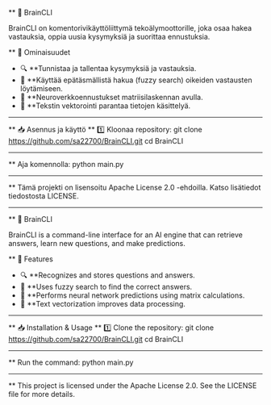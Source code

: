 ** 🧠 BrainCLI

BrainCLI on komentorivikäyttöliittymä tekoälymoottorille, joka osaa hakea vastauksia, oppia uusia kysymyksiä ja suorittaa ennustuksia.

** 🚀 Ominaisuudet
- 🔍 **Tunnistaa ja tallentaa kysymyksiä ja vastauksia.
- 🤖 **Käyttää epätäsmällistä hakua (fuzzy search) oikeiden vastausten löytämiseen.
- 🧮 **Neuroverkkoennustukset matriisilaskennan avulla.
- 📝 **Tekstin vektorointi parantaa tietojen käsittelyä.

---

** 📥 Asennus ja käyttö
** 1️⃣ Kloonaa repository:
   git clone https://github.com/sa22700/BrainCLI.git
   cd BrainCLI

---

** Aja komennolla:
python main.py

---

** Tämä projekti on lisensoitu Apache License 2.0 -ehdoilla.
Katso lisätiedot tiedostosta LICENSE.

------------------------------------------------------------------------------------------------------------------------------------------------------------------------

** 🧠 BrainCLI

BrainCLI is a command-line interface for an AI engine that can retrieve answers, learn new questions, and make predictions.

** 🚀 Features
- 🔍 **Recognizes and stores questions and answers.
- 🤖 **Uses fuzzy search to find the correct answers.
- 🧮 **Performs neural network predictions using matrix calculations.
- 📝 **Text vectorization improves data processing.

---

** 📥 Installation & Usage
** 1️⃣ Clone the repository:
   git clone https://github.com/sa22700/BrainCLI.git
   cd BrainCLI

---

** Run the command:
python main.py

---

** This project is licensed under the Apache License 2.0.
See the LICENSE file for more details.
